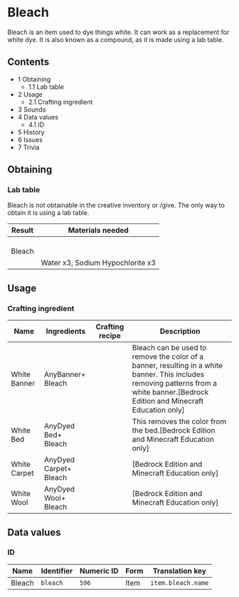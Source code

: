 # Bleach
Bleach is an item used to dye things white. It can work as a replacement for white dye. It is also known as a compound, as it is made using a lab table.

## Contents
- 1 Obtaining
	- 1.1 Lab table
- 2 Usage
	- 2.1 Crafting ingredient
- 3 Sounds
- 4 Data values
	- 4.1 ID
- 5 History
- 6 Issues
- 7 Trivia

## Obtaining
### Lab table
Bleach is not obtainable in the creative inventory or /give. The only way to obtain it is using a lab table.

| Result      | Materials needed                 |
|-------------|----------------------------------|
| <br/>Bleach |                                  |
|             | Water x3, Sodium Hypochlorite x3 |

## Usage
### Crafting ingredient
| Name         | Ingredients                | Crafting recipe | Description                                                                                                                                                                           |
|--------------|----------------------------|-----------------|---------------------------------------------------------------------------------------------------------------------------------------------------------------------------------------|
| White Banner | AnyBanner+<br/>Bleach      |                 | Bleach can be used to remove the color of a banner, resulting in a white banner. This includes removing patterns from a white banner.‌[Bedrock Edition and Minecraft Education  only] |
| White Bed    | AnyDyed Bed+<br/>Bleach    |                 | This removes the color from the bed.‌[Bedrock Edition and Minecraft Education  only]                                                                                                  |
| White Carpet | AnyDyed Carpet+<br/>Bleach |                 | ‌[Bedrock Edition and Minecraft Education  only]                                                                                                                                      |
| White Wool   | AnyDyed Wool+<br/>Bleach   |                 | ‌[Bedrock Edition and Minecraft Education  only]                                                                                                                                      |

## Data values
### ID
| Name   | Identifier | Numeric ID | Form | Translation key    |
|--------|------------|------------|------|--------------------|
| Bleach | `bleach`   | `596`      | Item | `item.bleach.name` |

